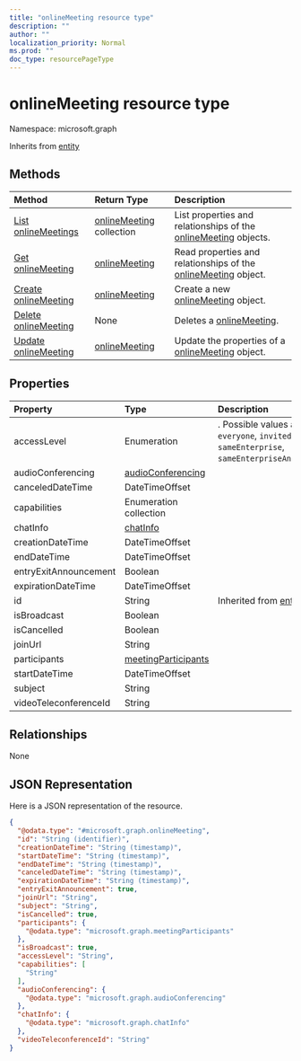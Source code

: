 ```yaml
---
title: "onlineMeeting resource type"
description: ""
author: ""
localization_priority: Normal
ms.prod: ""
doc_type: resourcePageType
---
```


# onlineMeeting resource type


Namespace: microsoft.graph




Inherits from [entity](../resources/entity.md)

## Methods
|Method|Return Type|Description|
|:---|:---|:---|
|[List onlineMeetings](../api/onlinemeeting-list.md)|[onlineMeeting](../resources/onlinemeeting.md) collection|List properties and relationships of the [onlineMeeting](../resources/onlinemeeting.md) objects.|
|[Get onlineMeeting](../api/onlinemeeting-get.md)|[onlineMeeting](../resources/onlinemeeting.md)|Read properties and relationships of the [onlineMeeting](../resources/onlinemeeting.md) object.|
|[Create onlineMeeting](../api/onlinemeeting-create.md)|[onlineMeeting](../resources/onlinemeeting.md)|Create a new [onlineMeeting](../resources/onlinemeeting.md) object.|
|[Delete onlineMeeting](../api/onlinemeeting-delete.md)|None|Deletes a [onlineMeeting](../resources/onlinemeeting.md).|
|[Update onlineMeeting](../api/onlinemeeting-update.md)|[onlineMeeting](../resources/onlinemeeting.md)|Update the properties of a [onlineMeeting](../resources/onlinemeeting.md) object.|

## Properties
|Property|Type|Description|
|:---|:---|:---|
|accessLevel|Enumeration|. Possible values are: `everyone`, `invited`, `locked`, `sameEnterprise`, `sameEnterpriseAndFederated`.|
|audioConferencing|[audioConferencing](../resources/audioconferencing.md)||
|canceledDateTime|DateTimeOffset||
|capabilities|Enumeration collection||
|chatInfo|[chatInfo](../resources/chatinfo.md)||
|creationDateTime|DateTimeOffset||
|endDateTime|DateTimeOffset||
|entryExitAnnouncement|Boolean||
|expirationDateTime|DateTimeOffset||
|id|String| Inherited from [entity](../resources/entity.md)|
|isBroadcast|Boolean||
|isCancelled|Boolean||
|joinUrl|String||
|participants|[meetingParticipants](../resources/meetingparticipants.md)||
|startDateTime|DateTimeOffset||
|subject|String||
|videoTeleconferenceId|String||

## Relationships
None

## JSON Representation
Here is a JSON representation of the resource.
<!-- {
  "blockType": "resource",
  "keyProperty": "id",
  "@odata.type": "microsoft.graph.onlineMeeting",
  "baseType": "microsoft.graph.entity",
  "openType": true
}
-->
``` json
{
  "@odata.type": "#microsoft.graph.onlineMeeting",
  "id": "String (identifier)",
  "creationDateTime": "String (timestamp)",
  "startDateTime": "String (timestamp)",
  "endDateTime": "String (timestamp)",
  "canceledDateTime": "String (timestamp)",
  "expirationDateTime": "String (timestamp)",
  "entryExitAnnouncement": true,
  "joinUrl": "String",
  "subject": "String",
  "isCancelled": true,
  "participants": {
    "@odata.type": "microsoft.graph.meetingParticipants"
  },
  "isBroadcast": true,
  "accessLevel": "String",
  "capabilities": [
    "String"
  ],
  "audioConferencing": {
    "@odata.type": "microsoft.graph.audioConferencing"
  },
  "chatInfo": {
    "@odata.type": "microsoft.graph.chatInfo"
  },
  "videoTeleconferenceId": "String"
}
```

